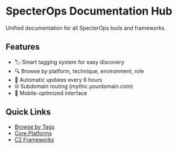 # SpecterOps Documentation Hub

Unified documentation for all SpecterOps tools and frameworks.

## Features

- 🏷️ Smart tagging system for easy discovery
- 🔍 Browse by platform, technique, environment, role
- 🔄 Automatic updates every 6 hours
- 🌐 Subdomain routing (mythic.yourdomain.com)
- 📱 Mobile-optimized interface

## Quick Links

- [Browse by Tags](https://yourdomain.mintlify.app/tools/browse)
- [Core Platforms](https://yourdomain.mintlify.app/tools/core-platforms)
- [C2 Frameworks](https://yourdomain.mintlify.app/tools/c2-frameworks)
